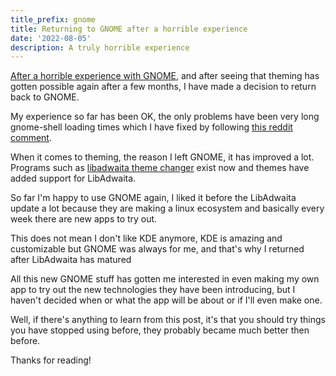 ```yaml
---
title_prefix: gnome
title: Returning to GNOME after a horrible experience
date: '2022-08-05'
description: A truly horrible experience
---
```


[After a horrible experience with GNOME](https://sheepdev.xyz/posts/switching-from-gnome-to-kde/), and after seeing that theming has gotten possible again after a few months, I have made a decision to return back to GNOME. 

My experience so far has been OK, the only problems have been very long gnome-shell loading times which I have fixed by following [this reddit comment](https://www.reddit.com/r/archlinux/comments/sjpyck/gnome_and_other_gtkbased_des_take_a_long_time_to/id6j31z/).

When it comes to theming, the reason I left GNOME, it has improved a lot. Programs such as [libadwaita theme changer](https://github.com/odziom91/libadwaita-theme-changer) exist now and themes have added support for LibAdwaita.

So far I'm happy to use GNOME again, I liked it before the LibAdwaita update a lot because they are making a linux ecosystem and basically every week there are new apps to try out.

This does not mean I don't like KDE anymore, KDE is amazing and customizable but GNOME was always for me, and that's why I returned after LibAdwaita has matured

All this new GNOME stuff has gotten me interested in even making my own app to try out the new technologies they have been introducing, but I haven't decided when or what the app will be about or if I'll even make one.

Well, if there's anything to learn from this post, it's that you should try things you have stopped using before, they probably became much better then before.

Thanks for reading!

